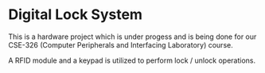# Digital Lock System
This is a hardware project which is under progess and is being done for our CSE-326 (Computer Peripherals and Interfacing Laboratory) course. 

A RFID module and a keypad is utilized to perform lock / unlock operations.
